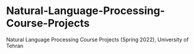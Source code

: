 # Natural-Language-Processing-Course-Projects
Natural Language Processing Course Projects (Spring 2022), University of Tehran 
